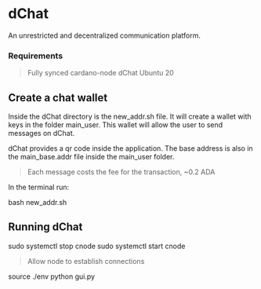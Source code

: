 # dChat
An unrestricted and decentralized communication platform.
### Requirements
> Fully synced cardano-node
> dChat
> Ubuntu 20

## Create a chat wallet
Inside the dChat directory is the new_addr.sh file. It will create a wallet with keys in the folder main_user. This wallet will allow the user to send messages on dChat.

dChat provides a qr code inside the application. The base address is also in the main_base.addr file inside the main_user folder.

> Each message costs the fee for the transaction, ~0.2 ADA
>
In the terminal run:

bash new_addr.sh

## Running dChat
sudo systemctl stop cnode
sudo systemctl start cnode

> Allow node to establish connections
>

source ./env
python gui.py